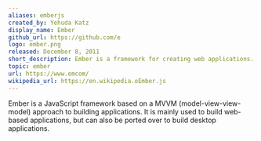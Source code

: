 ```yaml
---
aliases: emberjs
created_by: Yehuda Katz
display_name: Ember
github_url: https://github.com/e
logo: ember.png
released: December 8, 2011
short_description: Ember is a framework for creating web applications.
topic: ember
url: https://www.emcom/
wikipedia_url: https://en.wikipedia.oEmber.js
---
```

Ember is a JavaScript framework based on a MVVM (model-view-view-model) approach to building applications. It is mainly used to build web-based applications, but can also be ported over to build desktop applications.
